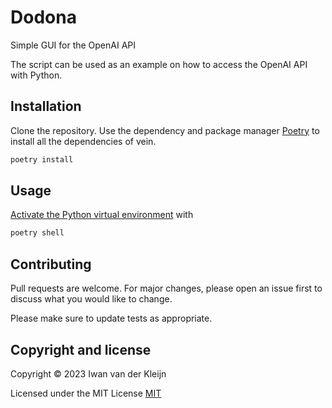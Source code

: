 # Dodona

 Simple GUI for the OpenAI API

The script can be used as an example on how to access the OpenAI API with Python.

## Installation

Clone the repository. Use the dependency and package manager [Poetry](https://python-poetry.org/) to install all the dependencies of vein.

```bash
poetry install
```

## Usage
[Activate the Python virtual environment](https://python-poetry.org/docs/basic-usage/#activating-the-virtual-environment) with

```bash
poetry shell
```

## Contributing

Pull requests are welcome. For major changes, please open an issue first
to discuss what you would like to change.

Please make sure to update tests as appropriate.

## Copyright and license

Copyright © 2023 Iwan van der Kleijn

Licensed under the MIT License 
[MIT](https://choosealicense.com/licenses/mit/)